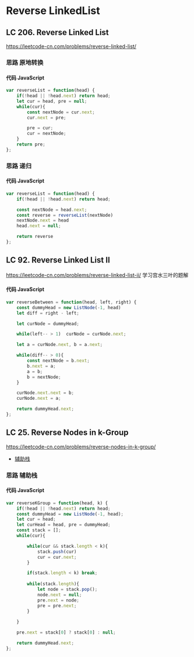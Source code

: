 # Reverse LinkedList

## LC 206. Reverse Linked List
https://leetcode-cn.com/problems/reverse-linked-list/

### 思路 原地转换

#### 代码 JavaScript

```JavaScript
var reverseList = function(head) {
    if(!head || !head.next) return head;
    let cur = head, pre = null; 
    while(cur){
        const nextNode = cur.next;
        cur.next = pre;

        pre = cur;
        cur = nextNode;
    }
    return pre;
};

```

### 思路 递归

#### 代码 JavaScript

```JavaScript
var reverseList = function(head) {
    if(!head || !head.next) return head;

    const nextNode = head.next;
    const reverse = reverseList(nextNode)
    nextNode.next = head
    head.next = null;

    return reverse
};

```


## LC 92. Reverse Linked List II
https://leetcode-cn.com/problems/reverse-linked-list-ii/
学习宫水三叶的题解

#### 代码 JavaScript

```JavaScript
var reverseBetween = function(head, left, right) {
    const dummyHead = new ListNode(-1, head)
    let diff = right - left;

    let curNode = dummyHead;

    while(left-- > 1)  curNode = curNode.next;

    let a = curNode.next, b = a.next;

    while(diff-- > 0){
        const nextNode = b.next;
        b.next = a;
        a = b;
        b = nextNode;
    }

    curNode.next.next = b;
    curNode.next = a;

    return dummyHead.next;
};

```


## LC 25. Reverse Nodes in k-Group
https://leetcode-cn.com/problems/reverse-nodes-in-k-group/
- [辅助栈](#思路-辅助栈)

### 思路 辅助栈

#### 代码 JavaScript

```JavaScript
var reverseKGroup = function(head, k) {
    if(!head || !head.next) return head;
    const dummyHead = new ListNode(-1, head);
    let cur = head;
    let curHead = head, pre = dummyHead;
    const stack = [];
    while(cur){

        while(cur && stack.length < k){
            stack.push(cur)
            cur = cur.next;
        }

        if(stack.length < k) break;
        
        while(stack.length){
            let node = stack.pop();
            node.next = null;
            pre.next = node;
            pre = pre.next;
        }
        
    }

    pre.next = stack[0] ? stack[0] : null;   

    return dummyHead.next;
};

```

